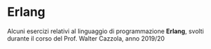 # Erlang

Alcuni esercizi relativi al linguaggio di programmazione **Erlang**, svolti durante il corso del Prof. Walter Cazzola, anno 2019/20

